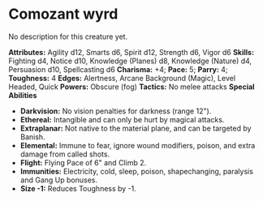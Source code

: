 # Comozant wyrd

No description for this creature yet.

**Attributes:** Agility d12, Smarts d6, Spirit d12, Strength d6, Vigor
d6
**Skills:** Fighting d4, Notice d10, Knowledge (Planes) d8, Knowledge
(Nature) d4, Persuasion d10, Spellcasting d6
**Charisma:** +4; **Pace:** 5; **Parry:** 4; **Toughness:** 4
**Edges:** Alertness, Arcane Background (Magic), Level Headed, Quick
**Powers:** Obscure (fog)
**Tactics:** No melee attacks
**Special Abilities**

- **Darkvision:** No vision penalties for darkness (range 12").
- **Ethereal:** Intangible and can only be hurt by magical attacks.
- **Extraplanar:** Not native to the material plane, and can be targeted
by Banish.
- **Elemental:** Immune to fear, ignore wound modifiers, poison, and
extra damage from called shots.
- **Flight:** Flying Pace of 6" and Climb 2.
- **Immunities:** Electricity, cold, sleep, poison, shapechanging,
paralysis and Gang Up bonuses.
- **Size -1:** Reduces Toughness by -1.
